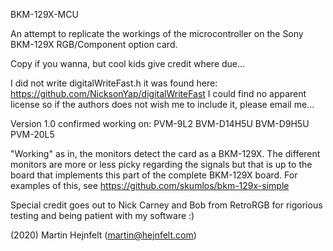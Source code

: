 BKM-129X-MCU

An attempt to replicate the workings of the microcontroller on
the Sony BKM-129X RGB/Component option card.

Copy if you wanna, but cool kids give credit where due...

I did not write digitalWriteFast.h it was found here:
https://github.com/NicksonYap/digitalWriteFast
I could find no apparent license so if the authors does
not wish me to include it, please email me...

Version 1.0 confirmed working on:
PVM-9L2
BVM-D14H5U
BVM-D9H5U
PVM-20L5

"Working" as in, the monitors detect the card as a BKM-129X.
The different monitors are more or less picky regarding the 
signals but that is up to the board that implements this part
of the complete BKM-129X board. For examples of this, see
https://github.com/skumlos/bkm-129x-simple

Special credit goes out to Nick Carney and Bob from RetroRGB
for rigorious testing and being patient with my software :)

(2020) Martin Hejnfelt (martin@hejnfelt.com)
